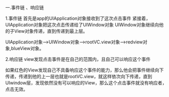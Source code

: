 一.事件链 、响应链

1.事件链
首先是app的UIApplication对象接收到了这次点击事件
紧接着，UIApplication对象把这次点击传递给了UIWindow对象
UIWindow对象继续向他的子View对象传递，直到传递到最上层。

UIApplication对象——>UIWindow对象——>rootVC.view对象——>redview对象,blueView对象。

2.响应链
view发现点击事件是在自己的范围内，且自己可以响应这个事件

如果红色的View发现自己不具备响应这个事件的能力，那么他会把事件继续向下传递，传递到他的上一层也就是rootVC.view，就这样依次向下传递，直到UIwindow层，发现依然没有可以响应的View，那么这个点击事件就没有响应者，点击无效。
